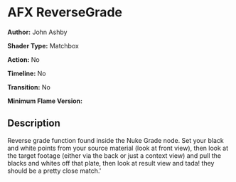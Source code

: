 # AFX ReverseGrade

**Author:** John Ashby

**Shader Type:** Matchbox

**Action:** No

**Timeline:** No

**Transition:** No

**Minimum Flame Version:** 


## Description
Reverse grade function found inside the Nuke Grade node. Set your black and white points from your source material (look at front view), then look at the target footage (either via the back or just a context view) and pull the blacks and whites off that plate, then look at result view and tada! they should be a pretty close match.'
        
